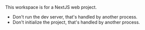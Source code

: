 This workspace is for a NextJS web project.

- Don't run the dev server, that's handled by another process.
- Don't initialize the project, that's handled by another process.

